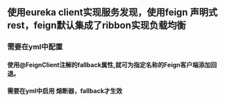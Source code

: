 ## 使用eureka client实现服务发现，使用feign 声明式rest，feign默认集成了ribbon实现负载均衡
### 需要在yml中配置
#### 使用@FeignClient注解的fallback属性,就可为指定名称的Feign客户端添加回退。
#### 需要在yml中启用 熔断器，fallback才生效